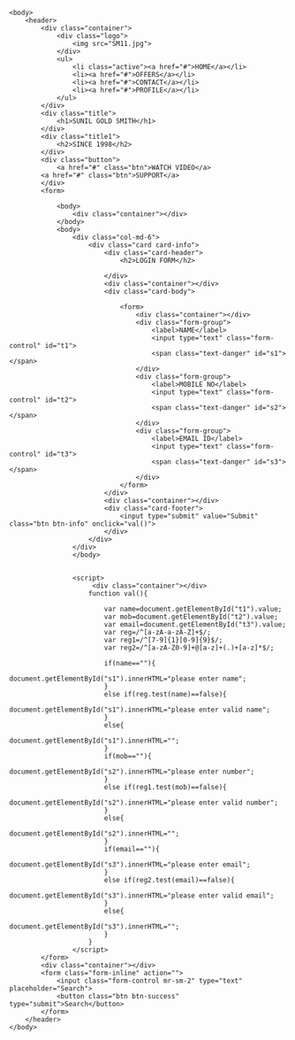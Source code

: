 <!DOCTYPE html>
<html>
<head>
    <title></title>
    <meta charset="utf-8">
    <meta name="viewport" content="width=device-width, initial-scale=1">
  <link rel="stylesheet" href="/bootstrap/css/bootstrap.min.css">
  <script src="/bootstrap/js/jquery-3.4.1.min.js"></script>
  <script src="/bootstrap/js/popper.min.js"></script>
  <script src="/bootstrap/js/bootstrap.min.js"></script>
   
  <script>
     
  </script>
  </head>


<html>
    <head>
        <title>SUNIL GOLD SMITH</title>
        <link rel="stylesheet" type="text/css" href="css/style.css">
    </head>

    <body>
        <header>
            <div class="container">
                <div class="logo">
                    <img src="SM11.jpg">
                </div>
                <ul>
                    <li class="active"><a href="#">HOME</a></li>
                    <li><a href="#">OFFERS</a></li>
                    <li><a href="#">CONTACT</a></li>
                    <li><a href="#">PROFILE</a></li>
                </ul>
            </div>
            <div class="title">
                <h1>SUNIL GOLD SMITH</h1>
            </div>
            <div class="title1">
                <h2>SINCE 1998</h2>
            </div>
            <div class="button">
                <a href="#" class="btn">WATCH VIDEO</a>
            <a href="#" class="btn">SUPPORT</a>
            </div>
            <form>
               
                <body>
                    <div class="container"></div>
                </body>
                <body>
                    <div class="col-md-6">
                        <div class="card card-info">
                            <div class="card-header">
                                <h2>LOGIN FORM</h2>
                    
                            </div>
                            <div class="container"></div>
                            <div class="card-body">
                               
                                <form>
                                    <div class="container"></div>
                                    <div class="form-group">
                                        <label>NAME</label>
                                        <input type="text" class="form-control" id="t1">
                                        <span class="text-danger" id="s1"></span>
                                    </div>
                                    <div class="form-group">
                                        <label>MOBILE NO</label>
                                        <input type="text" class="form-control" id="t2">
                                        <span class="text-danger" id="s2"></span>
                                    </div>
                                    <div class="form-group">
                                        <label>EMAIL ID</label>
                                        <input type="text" class="form-control" id="t3">
                                        <span class="text-danger" id="s3"></span>
                                    </div>
                                </form>
                            </div>
                            <div class="container"></div>
                            <div class="card-footer">
                                <input type="submit" value="Submit" class="btn btn-info" onclick="val()">
                            </div>
                        </div>
                    </div>
                    </body>
                    
                    
                    <script>
                         <div class="container"></div>
                        function val(){
                    
                            var name=document.getElementById("t1").value;
                            var mob=document.getElementById("t2").value;
                            var email=document.getElementById("t3").value;
                            var reg=/^[a-zA-a-zA-Z]+$/;
                            var reg1=/^[7-9]{1}[0-9]{9}$/;
                            var reg2=/^[a-zA-Z0-9]+@[a-z]+(.)+[a-z]*$/;
                    
                            if(name==""){
                                document.getElementById("s1").innerHTML="please enter name";
                            }
                            else if(reg.test(name)==false){
                                document.getElementById("s1").innerHTML="please enter valid name";
                            }
                            else{
                                document.getElementById("s1").innerHTML="";
                            }
                            if(mob==""){
                                document.getElementById("s2").innerHTML="please enter number";
                            }
                            else if(reg1.test(mob)==false){
                                document.getElementById("s2").innerHTML="please enter valid number";
                            }
                            else{
                                document.getElementById("s2").innerHTML="";
                            }
                            if(email==""){
                                document.getElementById("s3").innerHTML="please enter email";
                            }
                            else if(reg2.test(email)==false){
                                document.getElementById("s3").innerHTML="please enter valid email";
                            }
                            else{
                                document.getElementById("s3").innerHTML="";
                            }
                        }
                    </script>
            </form>
            <div class="container"></div>
            <form class="form-inline" action="">
                <input class="form-control mr-sm-2" type="text" placeholder="Search">
                <button class="btn btn-success" type="submit">Search</button>
            </form> 
        </header> 
    </body>
</html>
